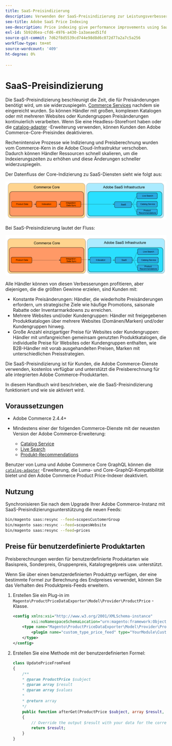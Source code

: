 ```yaml
---
title: SaaS-Preisindizierung
description: Verwenden der SaaS-Preisindizierung zur Leistungsverbesserung
seo-title: Adobe SaaS Price Indexing
seo-description: Price indexing give performance improvements using SaaS infrastructure
exl-id: 5b92d6ea-cfd6-4976-a430-1a3aeaed51fd
source-git-commit: 7d62f8d5539cd744e98d8d6c072d77a2a7c5a256
workflow-type: tm+mt
source-wordcount: '409'
ht-degree: 0%

---
```


# SaaS-Preisindizierung

Die SaaS-Preisindizierung beschleunigt die Zeit, die für Preisänderungen benötigt wird, um sie widerzuspiegeln. [Commerce Services](../landing/saas.md) nachdem sie eingereicht wurden. So können Händler mit großen, komplexen Katalogen oder mit mehreren Websites oder Kundengruppen Preisänderungen kontinuierlich verarbeiten.
Wenn Sie eine Headless-Storefront haben oder die [catalog-adapter](./catalog-adapter.md) -Erweiterung verwenden, können Kunden den Adobe Commerce-Core-Preisindex deaktivieren.

Rechenintensive Prozesse wie Indizierung und Preisberechnung wurden vom Commerce-Kern in die Adobe Cloud-Infrastruktur verschoben. Dadurch können Händler Ressourcen schnell skalieren, um die Indexierungszeiten zu erhöhen und diese Änderungen schneller widerzuspiegeln.

Der Datenfluss der Core-Indizierung zu SaaS-Diensten sieht wie folgt aus:

![Standarddatenfluss](assets/old_way.png)

Bei SaaS-Preisindizierung lautet der Fluss:

![Datenfluss der SaaS-Preisindizierung](assets/new_way.png)

Alle Händler können von diesen Verbesserungen profitieren, aber diejenigen, die die größten Gewinne erzielen, sind Kunden mit:

* Konstante Preisänderungen: Händler, die wiederholte Preisänderungen erfordern, um strategische Ziele wie häufige Promotions, saisonale Rabatte oder Inventarmarkdowns zu erreichen.
* Mehrere Websites und/oder Kundengruppen: Händler mit freigegebenen Produktkatalogen über mehrere Websites (Domänen/Marken) und/oder Kundengruppen hinweg.
* Große Anzahl einzigartiger Preise für Websites oder Kundengruppen: Händler mit umfangreichen gemeinsam genutzten Produktkatalogen, die individuelle Preise für Websites oder Kundengruppen enthalten, wie B2B-Händler mit vorab ausgehandelten Preisen, Marken mit unterschiedlichen Preisstrategien.

Die SaaS-Preisindizierung ist für Kunden, die Adobe Commerce-Dienste verwenden, kostenlos verfügbar und unterstützt die Preisberechnung für alle integrierten Adobe Commerce-Produktarten.

In diesem Handbuch wird beschrieben, wie die SaaS-Preisindizierung funktioniert und wie sie aktiviert wird.

## Voraussetzungen

* Adobe Commerce 2.4.4+
* Mindestens einer der folgenden Commerce-Dienste mit der neuesten Version der Adobe Commerce-Erweiterung:

   * [Catalog Service](../catalog-service/overview.md)
   * [Live Search](../live-search/overview.md)
   * [Produkt-Recommendations](../product-recommendations/guide-overview.md)

Benutzer von Luma und Adobe Commerce Core GraphQL können die [`catalog-adapter`](catalog-adapter.md) -Erweiterung, die Luma- und Core-GraphQl-Kompatibilität bietet und den Adobe Commerce Product Price-Indexer deaktiviert.

## Nutzung

Synchronisieren Sie nach dem Upgrade Ihrer Adobe Commerce-Instanz mit SaaS-Preisindizierungsunterstützung die neuen Feeds:

```bash
bin/magento saas:resync --feed=scopesCustomerGroup
bin/magento saas:resync --feed=scopesWebsite
bin/magento saas:resync --feed=prices
```

## Preise für benutzerdefinierte Produktarten

Preisberechnungen werden für benutzerdefinierte Produktarten wie Basispreis, Sonderpreis, Gruppenpreis, Katalogregelpreis usw. unterstützt.

Wenn Sie über einen benutzerdefinierten Produkttyp verfügen, der eine bestimmte Formel zur Berechnung des Endpreises verwendet, können Sie das Verhalten des Produktpreis-Feeds erweitern.

1. Erstellen Sie ein Plug-in im `Magento\ProductPriceDataExporter\Model\Provider\ProductPrice` -Klasse.

   ```xml
   <config xmlns:xsi="http://www.w3.org/2001/XMLSchema-instance"
           xsi:noNamespaceSchemaLocation="urn:magento:framework:ObjectManager/etc/config.xsd">
       <type name="Magento\ProductPriceDataExporter\Model\Provider\ProductPrice">
           <plugin name="custom_type_price_feed" type="YourModule\CustomProductType\Plugin\UpdatePriceFromFeed" />
       </type>
   </config>
   ```

1. Erstellen Sie eine Methode mit der benutzerdefinierten Formel:

   ```php
   class UpdatePriceFromFeed
   {
       /**
       * @param ProductPrice $subject
       * @param array $result
       * @param array $values
       *
       * @return array
       */
       public function afterGet(ProductPrice $subject, array $result, array $values) : array
       {
           // Override the output $result with your data for the corresponding products (see original method for details) 
           return $result;
       }
   }
   ```
